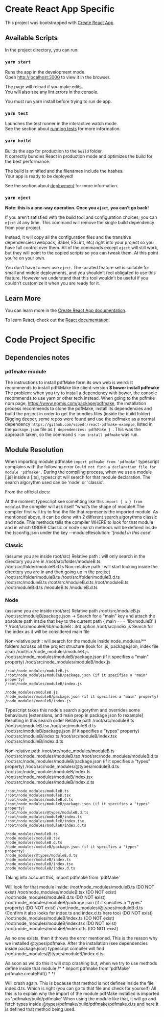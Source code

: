 # Create React App Specific
This project was bootstrapped with [Create React App](https://github.com/facebook/create-react-app).

## Available Scripts

In the project directory, you can run:

### `yarn start`

Runs the app in the development mode.<br />
Open [http://localhost:3000](http://localhost:3000) to view it in the browser.

The page will reload if you make edits.<br />
You will also see any lint errors in the console.

You must run yarn install before trying to run de app.

### `yarn test`

Launches the test runner in the interactive watch mode.<br />
See the section about [running tests](https://facebook.github.io/create-react-app/docs/running-tests) for more information.

### `yarn build`

Builds the app for production to the `build` folder.<br />
It correctly bundles React in production mode and optimizes the build for the best performance.

The build is minified and the filenames include the hashes.<br />
Your app is ready to be deployed!

See the section about [deployment](https://facebook.github.io/create-react-app/docs/deployment) for more information.

### `yarn eject`

**Note: this is a one-way operation. Once you `eject`, you can’t go back!**

If you aren’t satisfied with the build tool and configuration choices, you can `eject` at any time. This command will remove the single build dependency from your project.

Instead, it will copy all the configuration files and the transitive dependencies (webpack, Babel, ESLint, etc) right into your project so you have full control over them. All of the commands except `eject` will still work, but they will point to the copied scripts so you can tweak them. At this point you’re on your own.

You don’t have to ever use `eject`. The curated feature set is suitable for small and middle deployments, and you shouldn’t feel obligated to use this feature. However we understand that this tool wouldn’t be useful if you couldn’t customize it when you are ready for it.

## Learn More

You can learn more in the [Create React App documentation](https://facebook.github.io/create-react-app/docs/getting-started).

To learn React, check out the [React documentation](https://reactjs.org/).

# Code Project Specific

## Dependencies notes

### pdfmake module
The instructions to install pdfMake form its own web is weird: It recommends to install  pdfkMake like client-version **$ bower install pdfmake**
The problem: when you try to install a dependency with bower, the console recommends to use yarn or other tech instead.
When going to the pdfmke npm page, https://www.npmjs.com/package/pdfmake, the installation process recommends to clone the pdfMake, install its dependencies and build the project in order to get the bundles files (inside the build folder)
Digging deeper, some repos were found and use the pdfmake as a normal dependency `https://github.com/vspedr/react-pdfmake-example`, listed in the `package.json` file as `{ dependencies: pdfkMake } `.
This was the approach taken, so the command `$ npm install pdfmake` was run.

## Module Resolution
When importing module pdfmake `import pdfmake from 'pdfmake'` typescript complains with the following error `Could not find a declaration file for module 'pdfmake'.`
During the compiling process, when we use a module [.js] inside a [.ts], typescript will search for that module declaration.
The search algorythm used can be 'node' or 'classic'.

From the official docs:

At the moment typescript see somehting like this `import { a } from moduleA` the compiler will ask itself “what’s the shape of moduleA
The compiler first will try to find the file that represents the imported module. As mentioned above, it can be done with 2 different search algorythms 
classic and node.
This methods tells the compiler WHERE to look for that module and in which ORDER
Classic or node search methods will be defined inside the tsconfig.json under the key --moduleResolution: '*[node] in this case*'

### Classic
(assume you are inside root/src)
  Relative path : will only search in the directory you are in
    /root/src/folder/moduleB.ts
    /root/src/folder/moduleB.d.ts
  Non-relative path : will start looking inside the directory you are in and then going up in the project
    /root/src/folder/moduleB.ts
    /root/src/folder/moduleB.d.ts
    /root/src/moduleB.ts
    /root/src/moduleB.d.ts
    /root/moduleB.ts
    /root/moduleB.d.ts
    /moduleB.ts
    /moduleB.d.ts

### Node
(assume you are inside root/src)
  Relative path
    /root/src/moduleB.js
    /root/src/moduleB/package.json -> Search for a "main" key and attach the absolute path insdie that key to the current path
      { main === 'lib/moduleB' } ? /root/src/moduleB/lib/moduleB : 3rd option
    /root/src/index.js
      Search for the index as it will be considered main file

  Non-relative path : will search for the module inside node_modules/** folders acrosss all the project structure (look for .js, package.json, index file also)
    /root/src/node_modules/moduleB.js
    /root/src/node_modules/moduleB/package.json (if it specifies a "main" property)
    /root/src/node_modules/moduleB/index.js

    /root/node_modules/moduleB.js
    /root/node_modules/moduleB/package.json (if it specifies a "main" property)
    /root/node_modules/moduleB/index.js

    /node_modules/moduleB.js
    /node_modules/moduleB/package.json (if it specifies a "main" property)
    /node_modules/moduleB/index.js

Typescript takes this node's search algorythm and overrides some behaviours [extensions, and main prop in package json fo rexample]
Resulting in this search order
  Relative path
    /root/src/moduleB.ts
    /root/src/moduleB.tsx
    /root/src/moduleB.d.ts
    /root/src/moduleB/package.json (if it specifies a "types" property)
    /root/src/moduleB/index.ts
    /root/src/moduleB/index.tsx
    /root/src/moduleB/index.d.ts

  Non-relative path
    /root/src/node_modules/moduleB.ts
    /root/src/node_modules/moduleB.tsx
    /root/src/node_modules/moduleB.d.ts
    /root/src/node_modules/moduleB/package.json (if it specifies a "types" property)
    /root/src/node_modules/@types/moduleB.d.ts
    /root/src/node_modules/moduleB/index.ts
    /root/src/node_modules/moduleB/index.tsx
    /root/src/node_modules/moduleB/index.d.ts

    /root/node_modules/moduleB.ts
    /root/node_modules/moduleB.tsx
    /root/node_modules/moduleB.d.ts
    /root/node_modules/moduleB/package.json (if it specifies a "types" property)
    /root/node_modules/@types/moduleB.d.ts
    /root/node_modules/moduleB/index.ts
    /root/node_modules/moduleB/index.tsx
    /root/node_modules/moduleB/index.d.ts

    /node_modules/moduleB.ts
    /node_modules/moduleB.tsx
    /node_modules/moduleB.d.ts
    /node_modules/moduleB/package.json (if it specifies a "types" property)
    /node_modules/@types/moduleB.d.ts
    /node_modules/moduleB/index.ts
    /node_modules/moduleB/index.tsx
    /node_modules/moduleB/index.d.ts

Taking into account this, import pdfmake from 'pdfMake'

Will look for that module inside:
    /root/node_modules/moduleB.ts                                                                       (DO NOT exist)
    /root/node_modules/moduleB.tsx                                                                      (DO NOT exist)
    /root/node_modules/moduleB.d.ts                                                                     (DO NOT exist)
    /root/node_modules/moduleB/package.json (if it specifies a "types" property)                        (DO NOT exist)
    /root/node_modules/@types/moduleB.d.ts (Confirm it also looks for index.ts and index.d.ts here too) (DO NOT exist)
    /root/node_modules/moduleB/index.ts                                                                 (DO NOT exist)
    /root/node_modules/moduleB/index.tsx                                                                (DO NOT exist)
    /root/node_modules/moduleB/index.d.ts                                                               (DO NOT exist)

As no one exists, then it throws the error mentioned.
This is the reason why we installed @types/pdfmake.
After the installation (see dependencies inside package.json) typescript compiler will find
    /root/node_modules/@types/moduleB/index.d.ts

As soon as we do this it will stop crashing but, when we try to use methods define inside that module
/*
 *
  import pdfmake from 'pdfMake'
  pdfmake.createPdf()
 *
 */

Will crash again. This is because that method is not definee inside the file index.d.ts. Which is right (you can go to that file and check for yourself)
All this is to explain why the import of the module pdfMake installed is imported as 'pdfmake/build/pdfmake'
When using the module like that, it will go and fetch types inside @types/pdfmake/build/pdfmake/pdfmake.d.ts and here it is defined that method being used.
